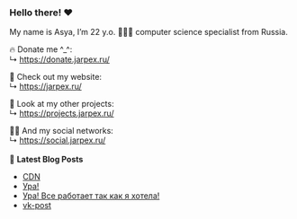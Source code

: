 ### Hello there! ❤️
My name is Asya, I’m 22 y.o. 👩🏻‍💻 computer science specialist from Russia.

🔥 Donate me ^_^:  
 ↳ https://donate.jarpex.ru/

🌸 Check out my website:  
↳ https://jarpex.ru/

🌱 Look at my other projects:  
↳ https://projects.jarpex.ru/

👧🏻 And my social networks:  
↳ https://social.jarpex.ru/
<br/>
<br/>
📕 **Latest Blog Posts**
<!-- BLOG-POST-LIST:START -->
- [CDN](https://blog.jarpex.ru/cdn/)
- [Ура!](https://blog.jarpex.ru/ura/)
- [Ура! Все работает так как я хотела!](https://blog.jarpex.ru/ura-vse-rabotaet-tak-kak-ya-xotela/)
- [vk-post](https://blog.jarpex.ru/vk-post/)
<!-- BLOG-POST-LIST:END -->